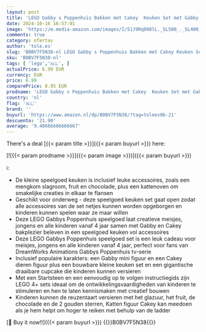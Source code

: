 ```yaml
---
layout: post
title: 'LEGO Gabby s Poppenhuis Bakken met Cakey  Keuken Set met Gabby en Cakey Kat Figuren  Inclusief Cupcake om Te Versieren  Speelgoed voor meisjes en Jongens vanaf 4 jaar  Verjaardagscadeau 10785'
date: 2024-10-16 16:57:01
image: 'https://m.media-amazon.com/images/I/51J9RqD08lL._SL500_._SL400_.jpg'
comments: true
category: ofertas
author: 'tole.es'
slug: 'B0BV7F5N38-nl LEGO Gabby s Poppenhuis Bakken met Cakey Keuken Set met...'
sku: 'B0BV7F5N38-nl'
tags: [ 'lego','🇳🇱', ]
actualPrice: 6.99 EUR
currency: EUR
price: 6.99
comparePrice: 8.95 EUR
prodname: 'LEGO Gabby s Poppenhuis Bakken met Cakey  Keuken Set met Gabby en Cakey Kat Figuren  Inclusief Cupcake om Te Versieren  Speelgoed voor meisjes en Jongens vanaf 4 jaar  Verjaardagscadeau 10785'
country: 'nl'
flag: '🇳🇱'
brand: ''
buyurl: 'https://www.amazon.nl/dp/B0BV7F5N38/?tag=tolees0b-21'
descuento: '21.90'
average: '9.40666666666667'
---
```


There's a deal [{{< param title >}}]({{< param buyurl >}})  here:

[![{{< param prodname >}}]({{< param image >}})]({{< param buyurl >}})

ℹ️:

- De kleine speelgoed keuken is inclusief leuke accessoires, zoals een mengkom slagroom, fruit en chocolade, plus een kattenoven om smakelijke creaties in elkaar te flansen
- Geschikt voor onderweg - deze speelgoed keuken set gaat open zodat alle accessoires van de set netjes kunnen worden opgeborgen en kinderen kunnen spelen waar ze maar willen
- Deze LEGO Gabbys Poppenhuis speelgoed laat creatieve meisjes, jongens en alle kinderen vanaf 4 jaar samen met Gabby en Cakey bakplezier beleven in een speelgoed keuken vol accessoires
- Deze LEGO Gabbys Poppenhuis speelgoed set is een leuk cadeau voor meisjes, jongens en alle kinderen vanaf 4 jaar, perfect voor fans van DreamWorks Animations Gabbys Poppenhuis tv-serie
- Inclusief populaire karakters: een Gabby mini figuur en een Cakey dieren figuur plus een bouwbare kleine keuken set en een gigantische draaibare cupcake die kinderen kunnen versieren
- Met een Startsteen en een eenvoudig op te volgen instructiegids zijn LEGO 4+ sets ideaal om de ontwikkelingsvaardigheden van kinderen te stimuleren en hen te laten kennismaken met creatief bouwen
- Kinderen kunnen de reuzentaart versieren met het glazuur, het fruit, de chocolade en de 2 gouden sterren, Katten figuur Cakey kan meedoen als je hem helpt om hoger te reiken met behulp van de ladder

[🛒 Buy it now!!]({{< param buyurl >}})
{{<world>}}B0BV7F5N38{{</world>}}
